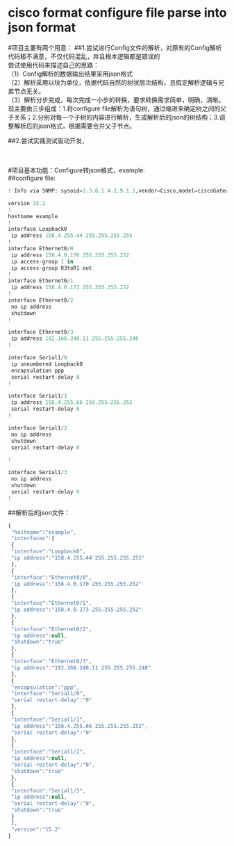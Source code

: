 cisco format configure file parse into json format
===

#项目主要有两个用意：
##1.尝试进行Config文件的解析，对原有的Config解析代码极不满意，不仅代码混乱，并且根本逻辑都是错误的<br>
  尝试使用代码来描述自己的思路：<br>
	（1）Config解析的数据输出结果采用json格式<br>
	（2）解析采用以块为单位，依据代码自然的树状层次结构，且假定解析逻辑与兄弟节点无关。<br>
	（3）解析分步完成，每次完成一小步的转换，要求转换需求简单，明确，清晰。<br>
		 现主要由三步组成：1.将configure file解析为语句树，通过缩进来确定树之间的父子关系；2.分别对每一个子树的内容进行解析，生成解析后的json的树结构；3.调整解析后的json格式，根据需要合并父子节点。<br>
		 
##2.尝试实践测试驱动开发，<br><br><br>


#项目基本功能：Configure转json格式，example:<br>
##configure file:<br>

```python
! Info via SNMP: sysoid=1.3.6.1.4.1.9.1.1,vendor=Cisco,model=ciscoGatewayServer,hostname=ACL_R2

version 15.2
!
hostname example
!
interface Loopback0
 ip address 158.4.255.44 255.255.255.255
!
interface Ethernet0/0
 ip address 158.4.0.170 255.255.255.252
 ip access-group 1 in
 ip access-group R3toR1 out
!
interface Ethernet0/1
 ip address 158.4.0.173 255.255.255.252
!
interface Ethernet0/2
 no ip address
 shutdown
!

interface Ethernet0/3
 ip address 192.168.240.11 255.255.255.248
!

interface Serial1/0
 ip unnumbered Loopback0
 encapsulation ppp
 serial restart-delay 0
!

interface Serial1/1
 ip address 158.4.255.66 255.255.255.252
 serial restart-delay 0
!

interface Serial1/2
 no ip address
 shutdown
 serial restart-delay 0

!

interface Serial1/3
 no ip address
 shutdown
 serial restart-delay 0
!
```

##解析后的json文件：<br>
```javascript
{
 "hostname":"example",
 "interfaces":[
 {
 "interface":"Loopback0",
 "ip address":"158.4.255.44 255.255.255.255"
 },
 {
 "interface":"Ethernet0/0",
 "ip address":"158.4.0.170 255.255.255.252"
 },
 {
 "interface":"Ethernet0/1",
 "ip address":"158.4.0.173 255.255.255.252"
 },
 {
 "interface":"Ethernet0/2",
 "ip address":null,
 "shutdown":"true"
 },
 {
 "interface":"Ethernet0/3",
 "ip address":"192.168.240.11 255.255.255.248"
 },
 {
 "encapsulation":"ppp",
 "interface":"Serial1/0",
 "serial restart-delay":"0"
 },
 {
 "interface":"Serial1/1",
 "ip address":"158.4.255.66 255.255.255.252",
 "serial restart-delay":"0"
 },
 {
 "interface":"Serial1/2",
 "ip address":null,
 "serial restart-delay":"0",
 "shutdown":"true"
 },
 {
 "interface":"Serial1/3",
 "ip address":null,
 "serial restart-delay":"0",
 "shutdown":"true"
 }
 ],
 "version":"15.2"
}
```
